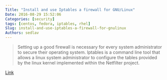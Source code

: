 ```yaml
---
Title: "Install and use Iptables a firewall for GNU/Linux"
Date: 2016-08-29 15:52:06
Categories: [security]
tags: [centos, fedora, iptables, rhel]
Slug: install-and-use-iptables-a-firewall-for-gnulinux
Authors: sedlav
---
```


> Setting up a good firewall is necessary for every system administrator to secure their operating system. Iptables is a command line tool that allows a linux system administrator to configure the tables provided by the linux kernel implemented within the Netfilter project.

[Link](https://hostpresto.com/community/tutorials/working-with-iptables/)
